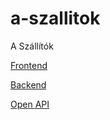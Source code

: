 # a-szallitok
A Szállítók

[Frontend](https://victorious-pebble-08c001303.2.azurestaticapps.net/)


[Backend](https://a-szallitok-api.azurewebsites.net/)

[Open API](https://a-szallitok-api.azurewebsites.net/api-docs)
